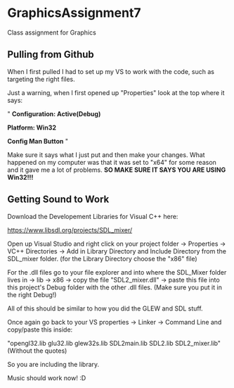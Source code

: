 # GraphicsAssignment7
Class assignment for Graphics


## Pulling from Github
When I first pulled I had to set up my VS to work with the code, such as targeting the right files.

Just a warning, when I first opened up "Properties" look at the top where it says:

"
**Configuration: Active(Debug)** 


**Platform: Win32**


**Config Man Button**
"

Make sure it says what I just put and then make your changes. What happened on my computer was that it was set to "x64" for some reason and it gave me a lot of problems. **SO MAKE SURE IT SAYS YOU ARE USING Win32!!!**


## Getting Sound to Work
Download the Developement Libraries for Visual C++ here:


https://www.libsdl.org/projects/SDL_mixer/

Open up Visual Studio and right click on your project folder -> Properties -> VC++ Directories -> Add in Library Directory and Include Directory from the SDL_mixer folder. (for the Library Directory choose the "x86" file)

For the .dll files go to your file explorer and into where the SDL_Mixer folder lives in -> lib -> x86 -> copy the file "SDL2_mixer.dll" -> paste this file into this project's Debug folder with the other .dll files. (Make sure you put it in the right Debug!)

All of this should be similar to how you did the GLEW and SDL stuff.

Once again go back to your VS properties -> Linker -> Command Line and copy/paste this inside:

"opengl32.lib glu32.lib glew32s.lib SDL2main.lib SDL2.lib SDL2_mixer.lib" (Without the quotes)

So you are including the library.


Music should work now! :D
